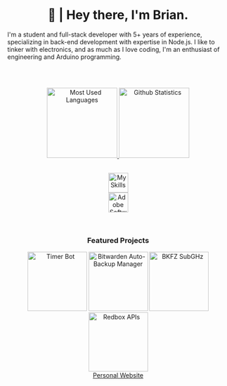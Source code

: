 <h1 align="center">👋 | Hey there, I'm Brian.</h1>
I'm a student and full-stack developer with 5+ years of experience, specializing in back-end development with expertise in Node.js. I like to tinker with electronics, and as much as I love coding, I'm an enthusiast of engineering and Arduino programming.

<div align="center>
  <img src="https://komarev.com/ghpvc/?username=brianwalczak&style=flat" />
</div>

<br><br>
<div align="center">
  <a href="https://github.com/BrianWalczak?tab=repositories"><img alt="Most Used Languages" src="https://github-readme-stats.vercel.app/api/top-langs/?username=BrianWalczak&layout=compact&theme=dark&border_radius=11" height=160 />
  <img alt="Github Statistics" src="https://github-readme-stats.vercel.app/api/?username=BrianWalczak&theme=dark&show_icons=true&border_radius=11&show_icons=true&rank_icon=github" height=160 /></a>

  <br><a href="https://brianwalczak.com">
    <img alt="My Skills" src="https://skillicons.dev/icons?i=discord,js,html,css,nodejs,py,arduino,bash,vscode,docker,blender,cloudflare" height=45 /><br>
    <img alt="Adobe Software" src="https://skillicons.dev/icons?i=ai,ps,pr" height=45 />
  </a>
</div>

<br>

<div align="center">
  <h3>Featured Projects</h3>
  
  <a href="https://github.com/BrianWalczak/TimerBot"><img alt="Timer Bot" src="https://github-readme-stats.vercel.app/api/pin/?username=BrianWalczak&repo=TimerBot" height=135 /></a>
  <a href="https://github.com/BrianWalczak/Bitwarden-Auto-Backup-Manager"><img alt="Bitwarden Auto-Backup Manager" src="https://github-readme-stats.vercel.app/api/pin/?username=BrianWalczak&repo=Bitwarden-Auto-Backup-Manager" height=135 /></a>
  <a href="https://github.com/BrianWalczak/BKFZ-SubGHz"><img alt="BKFZ SubGHz" src="https://github-readme-stats.vercel.app/api/pin/?username=BrianWalczak&repo=BKFZ-SubGHz" height=135 /></a>
  <a href="https://github.com/BrianWalczak/GoogleTakeoutParser"><img alt="Redbox APIs" src="https://github-readme-stats.vercel.app/api/pin/?username=BrianWalczak&repo=GoogleTakeoutParser" height=135 /></a>
  <br><a href="https://brianwalczak.com" align="center">Personal Website</a>
</div>
